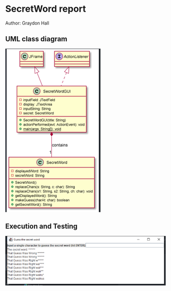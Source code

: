 # SecretWord report
Author: Graydon Hall

## UML class diagram
![Secret Word UML](SecretWordUML.png)



## Execution and Testing
![Secret Word test](SecretWordTest.png)